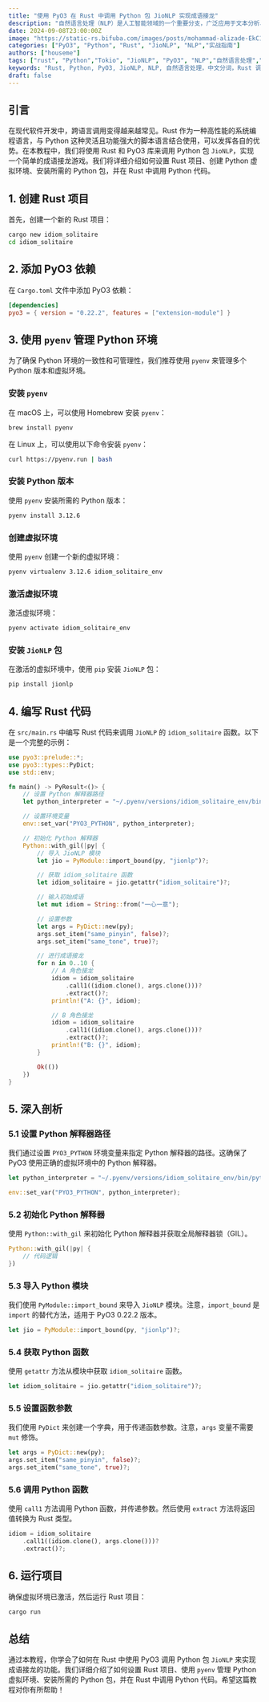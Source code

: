 ```yaml
---
title: "使用 PyO3 在 Rust 中调用 Python 包 JioNLP 实现成语接龙"
description: "自然语言处理（NLP）是人工智能领域的一个重要分支，广泛应用于文本分析、情感分析、机器翻译等场景。Python 因其丰富的库生态系统和易用性成为 NLP 开发者的首选语言，而 Rust 则以其高性能和内存安全特性逐渐受到关注。本教程详细介绍了如何使用 Rust 和 PyO3 库调用 Python 包 `JioNLP`，实现一个简单的成语接龙游戏。通过本教程，你将学会如何设置 Rust 项目、创建 Python 虚拟环境、安装所需的 Python 包，并在 Rust 中调用 Python 代码。"
date: 2024-09-08T23:00:00Z
image: "https://static-rs.bifuba.com/images/posts/mohammad-alizade-EkC1RcOmfmE-unsplash.jpg"
categories: ["PyO3", "Python", "Rust", "JioNLP", "NLP","实战指南"]
authors: ["houseme"]
tags: ["rust", "Python","Tokio", "JioNLP", "PyO3", "NLP","自然语言处理","中文分词","Rust 调用 Python","PyO3 使用指南","JioNLP 成语接龙","Rust 和 Python 结合","跨语言编程","实战指南"]
keywords: "Rust, Python, PyO3, JioNLP, NLP, 自然语言处理，中文分词，Rust 调用 Python,PyO3 使用指南，JioNLP 成语接龙，Rust 和 Python 结合，跨语言编程,实战指南"
draft: false
---
```


## 引言

在现代软件开发中，跨语言调用变得越来越常见。Rust 作为一种高性能的系统编程语言，与 Python 这种灵活且功能强大的脚本语言结合使用，可以发挥各自的优势。在本教程中，我们将使用 Rust 和 PyO3 库来调用 Python 包 `JioNLP`，实现一个简单的成语接龙游戏。我们将详细介绍如何设置 Rust 项目、创建 Python 虚拟环境、安装所需的 Python 包，并在 Rust 中调用 Python 代码。

## 1. 创建 Rust 项目

首先，创建一个新的 Rust 项目：

```bash
cargo new idiom_solitaire
cd idiom_solitaire
```

## 2. 添加 PyO3 依赖

在 `Cargo.toml` 文件中添加 PyO3 依赖：

```toml
[dependencies]
pyo3 = { version = "0.22.2", features = ["extension-module"] }
```

## 3. 使用 `pyenv` 管理 Python 环境

为了确保 Python 环境的一致性和可管理性，我们推荐使用 `pyenv` 来管理多个 Python 版本和虚拟环境。

### 安装 `pyenv`

在 macOS 上，可以使用 Homebrew 安装 `pyenv`：

```bash
brew install pyenv
```

在 Linux 上，可以使用以下命令安装 `pyenv`：

```bash
curl https://pyenv.run | bash
```

### 安装 Python 版本

使用 `pyenv` 安装所需的 Python 版本：

```bash
pyenv install 3.12.6
```

### 创建虚拟环境

使用 `pyenv` 创建一个新的虚拟环境：

```bash
pyenv virtualenv 3.12.6 idiom_solitaire_env
```

### 激活虚拟环境

激活虚拟环境：

```bash
pyenv activate idiom_solitaire_env
```

### 安装 `JioNLP` 包

在激活的虚拟环境中，使用 `pip` 安装 `JioNLP` 包：

```bash
pip install jionlp
```

## 4. 编写 Rust 代码

在 `src/main.rs` 中编写 Rust 代码来调用 `JioNLP` 的 `idiom_solitaire` 函数。以下是一个完整的示例：

```rust
use pyo3::prelude::*;
use pyo3::types::PyDict;
use std::env;

fn main() -> PyResult<()> {
    // 设置 Python 解释器路径
    let python_interpreter = "~/.pyenv/versions/idiom_solitaire_env/bin/python";  // 根据你的 pyenv 路径调整

    // 设置环境变量
    env::set_var("PYO3_PYTHON", python_interpreter);

    // 初始化 Python 解释器
    Python::with_gil(|py| {
        // 导入 JioNLP 模块
        let jio = PyModule::import_bound(py, "jionlp")?;

        // 获取 idiom_solitaire 函数
        let idiom_solitaire = jio.getattr("idiom_solitaire")?;

        // 输入初始成语
        let mut idiom = String::from("一心一意");

        // 设置参数
        let args = PyDict::new(py);
        args.set_item("same_pinyin", false)?;
        args.set_item("same_tone", true)?;

        // 进行成语接龙
        for n in 0..10 {
            // A 角色接龙
            idiom = idiom_solitaire
                .call1((idiom.clone(), args.clone()))?
                .extract()?;
            println!("A: {}", idiom);

            // B 角色接龙
            idiom = idiom_solitaire
                .call1((idiom.clone(), args.clone()))?
                .extract()?;
            println!("B: {}", idiom);
        }

        Ok(())
    })
}
```

## 5. 深入剖析

### 5.1 设置 Python 解释器路径

我们通过设置 `PYO3_PYTHON` 环境变量来指定 Python 解释器的路径。这确保了 PyO3 使用正确的虚拟环境中的 Python 解释器。

```rust
let python_interpreter = "~/.pyenv/versions/idiom_solitaire_env/bin/python";  // 根据你的 pyenv 路径调整

env::set_var("PYO3_PYTHON", python_interpreter);
```

### 5.2 初始化 Python 解释器

使用 `Python::with_gil` 来初始化 Python 解释器并获取全局解释器锁（GIL）。

```rust
Python::with_gil(|py| {
    // 代码逻辑
})
```

### 5.3 导入 Python 模块

我们使用 `PyModule::import_bound` 来导入 `JioNLP` 模块。注意，`import_bound` 是 `import` 的替代方法，适用于 PyO3 0.22.2 版本。

```rust
let jio = PyModule::import_bound(py, "jionlp")?;
```

### 5.4 获取 Python 函数

使用 `getattr` 方法从模块中获取 `idiom_solitaire` 函数。

```rust
let idiom_solitaire = jio.getattr("idiom_solitaire")?;
```

### 5.5 设置函数参数

我们使用 `PyDict` 来创建一个字典，用于传递函数参数。注意，`args` 变量不需要 `mut` 修饰。

```rust
let args = PyDict::new(py);
args.set_item("same_pinyin", false)?;
args.set_item("same_tone", true)?;
```

### 5.6 调用 Python 函数

使用 `call1` 方法调用 Python 函数，并传递参数。然后使用 `extract` 方法将返回值转换为 Rust 类型。

```rust
idiom = idiom_solitaire
    .call1((idiom.clone(), args.clone()))?
    .extract()?;
```

## 6. 运行项目

确保虚拟环境已激活，然后运行 Rust 项目：

```bash
cargo run
```

## 总结

通过本教程，你学会了如何在 Rust 中使用 PyO3 调用 Python 包 `JioNLP` 来实现成语接龙的功能。我们详细介绍了如何设置 Rust 项目、使用 `pyenv` 管理 Python 虚拟环境、安装所需的 Python 包，并在 Rust 中调用 Python 代码。希望这篇教程对你有所帮助！
